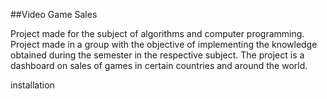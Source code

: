 ##Video Game Sales

Project made for the subject of algorithms and computer programming. Project made in a group with the objective of implementing the knowledge obtained during the semester in the respective subject.
The project is a dashboard on sales of games in certain countries and around the world.

installation 

<pip install dash>
<pip install plotly>
<ip install pandas>
